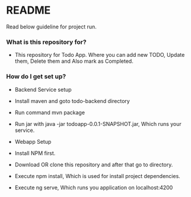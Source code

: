 # README #

Read below guideline for project run.

### What is this repository for? ###

* This repository for Todo App. Where you can add new TODO, Update them, Delete them and Also mark as Completed.

### How do I get set up? ###

* Backend Service setup

* Install maven and goto todo-backend directory
* Run command mvn package
* Run jar with java -jar todoapp-0.0.1-SNAPSHOT.jar, Which runs your service.

* Webapp Setup

* Install NPM first.
* Download OR clone this repository and after that go to directory.
* Execute npm install, Which is used for install project dependencies.
* Execute ng serve, Which runs you application on localhost:4200
